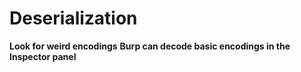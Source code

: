 # Deserialization
**Look for weird encodings**
**Burp can decode basic encodings in the Inspector panel**

